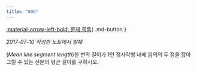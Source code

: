 ```yaml
---
title: "006"
---
```


[:material-arrow-left-bold: 문제 목록](../index.md){ .md-button }

*2017-07-10 작성한 노트에서 발췌*

(*Mean line segment length*)한 변의 길이가 1인 정사각형 내에 임의의 두 점을 잡아 그릴 수 있는 선분의 평균 길이를 구하시오.
